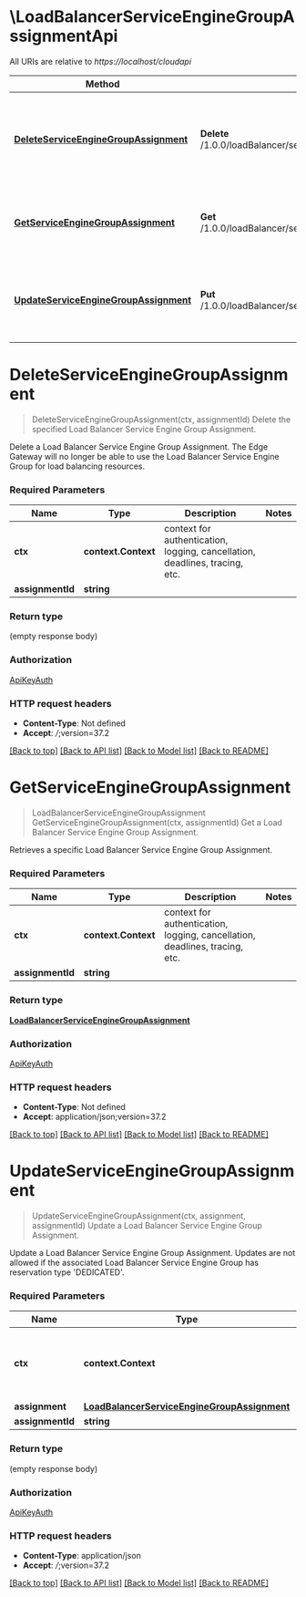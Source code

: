 # \LoadBalancerServiceEngineGroupAssignmentApi

All URIs are relative to *https://localhost/cloudapi*

Method | HTTP request | Description
------------- | ------------- | -------------
[**DeleteServiceEngineGroupAssignment**](LoadBalancerServiceEngineGroupAssignmentApi.md#DeleteServiceEngineGroupAssignment) | **Delete** /1.0.0/loadBalancer/serviceEngineGroups/assignments/{assignmentId} | Delete the specified Load Balancer Service Engine Group Assignment.
[**GetServiceEngineGroupAssignment**](LoadBalancerServiceEngineGroupAssignmentApi.md#GetServiceEngineGroupAssignment) | **Get** /1.0.0/loadBalancer/serviceEngineGroups/assignments/{assignmentId} | Get a Load Balancer Service Engine Group Assignment.
[**UpdateServiceEngineGroupAssignment**](LoadBalancerServiceEngineGroupAssignmentApi.md#UpdateServiceEngineGroupAssignment) | **Put** /1.0.0/loadBalancer/serviceEngineGroups/assignments/{assignmentId} | Update a Load Balancer Service Engine Group Assignment.


# **DeleteServiceEngineGroupAssignment**
> DeleteServiceEngineGroupAssignment(ctx, assignmentId)
Delete the specified Load Balancer Service Engine Group Assignment.

Delete a Load Balancer Service Engine Group Assignment. The Edge Gateway will no longer be able to use the Load Balancer Service Engine Group for load balancing resources. 

### Required Parameters

Name | Type | Description  | Notes
------------- | ------------- | ------------- | -------------
 **ctx** | **context.Context** | context for authentication, logging, cancellation, deadlines, tracing, etc.
  **assignmentId** | **string**|  | 

### Return type

 (empty response body)

### Authorization

[ApiKeyAuth](../README.md#ApiKeyAuth)

### HTTP request headers

 - **Content-Type**: Not defined
 - **Accept**: *_/_*;version=37.2

[[Back to top]](#) [[Back to API list]](../README.md#documentation-for-api-endpoints) [[Back to Model list]](../README.md#documentation-for-models) [[Back to README]](../README.md)

# **GetServiceEngineGroupAssignment**
> LoadBalancerServiceEngineGroupAssignment GetServiceEngineGroupAssignment(ctx, assignmentId)
Get a Load Balancer Service Engine Group Assignment.

Retrieves a specific Load Balancer Service Engine Group Assignment. 

### Required Parameters

Name | Type | Description  | Notes
------------- | ------------- | ------------- | -------------
 **ctx** | **context.Context** | context for authentication, logging, cancellation, deadlines, tracing, etc.
  **assignmentId** | **string**|  | 

### Return type

[**LoadBalancerServiceEngineGroupAssignment**](LoadBalancerServiceEngineGroupAssignment.md)

### Authorization

[ApiKeyAuth](../README.md#ApiKeyAuth)

### HTTP request headers

 - **Content-Type**: Not defined
 - **Accept**: application/json;version=37.2

[[Back to top]](#) [[Back to API list]](../README.md#documentation-for-api-endpoints) [[Back to Model list]](../README.md#documentation-for-models) [[Back to README]](../README.md)

# **UpdateServiceEngineGroupAssignment**
> UpdateServiceEngineGroupAssignment(ctx, assignment, assignmentId)
Update a Load Balancer Service Engine Group Assignment.

Update a Load Balancer Service Engine Group Assignment. Updates are not allowed if the associated Load Balancer Service Engine Group has reservation type 'DEDICATED'. 

### Required Parameters

Name | Type | Description  | Notes
------------- | ------------- | ------------- | -------------
 **ctx** | **context.Context** | context for authentication, logging, cancellation, deadlines, tracing, etc.
  **assignment** | [**LoadBalancerServiceEngineGroupAssignment**](LoadBalancerServiceEngineGroupAssignment.md)|  | 
  **assignmentId** | **string**|  | 

### Return type

 (empty response body)

### Authorization

[ApiKeyAuth](../README.md#ApiKeyAuth)

### HTTP request headers

 - **Content-Type**: application/json
 - **Accept**: *_/_*;version=37.2

[[Back to top]](#) [[Back to API list]](../README.md#documentation-for-api-endpoints) [[Back to Model list]](../README.md#documentation-for-models) [[Back to README]](../README.md)

